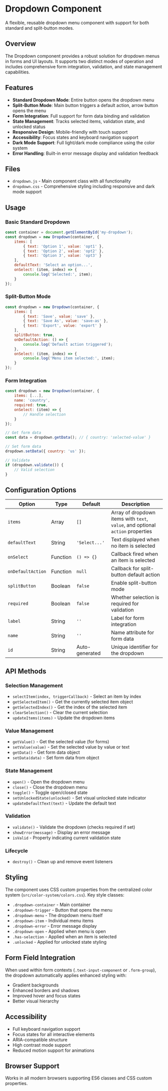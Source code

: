 # Dropdown Component

A flexible, reusable dropdown menu component with support for both standard and split-button modes.

## Overview

The Dropdown component provides a robust solution for dropdown menus in forms and UI layouts. It supports two distinct modes of operation and includes comprehensive form integration, validation, and state management capabilities.

## Features

- **Standard Dropdown Mode**: Entire button opens the dropdown menu
- **Split-Button Mode**: Main button triggers a default action, arrow button opens the menu
- **Form Integration**: Full support for form data binding and validation
- **State Management**: Tracks selected items, validation state, and unlocked status
- **Responsive Design**: Mobile-friendly with touch support
- **Accessibility**: Focus states and keyboard navigation support
- **Dark Mode Support**: Full light/dark mode compliance using the color system
- **Error Handling**: Built-in error message display and validation feedback

## Files

- `dropdown.js` - Main component class with all functionality
- `dropdown.css` - Comprehensive styling including responsive and dark mode support

## Usage

### Basic Standard Dropdown

```javascript
const container = document.getElementById('my-dropdown');
const dropdown = new Dropdown(container, {
    items: [
        { text: 'Option 1', value: 'opt1' },
        { text: 'Option 2', value: 'opt2' },
        { text: 'Option 3', value: 'opt3' }
    ],
    defaultText: 'Select an option...',
    onSelect: (item, index) => {
        console.log('Selected:', item);
    }
});
```

### Split-Button Mode

```javascript
const dropdown = new Dropdown(container, {
    items: [
        { text: 'Save', value: 'save' },
        { text: 'Save As', value: 'save-as' },
        { text: 'Export', value: 'export' }
    ],
    splitButton: true,
    onDefaultAction: () => {
        console.log('Default action triggered');
    },
    onSelect: (item, index) => {
        console.log('Menu item selected:', item);
    }
});
```

### Form Integration

```javascript
const dropdown = new Dropdown(container, {
    items: [...],
    name: 'country',
    required: true,
    onSelect: (item) => {
        // Handle selection
    }
});

// Get form data
const data = dropdown.getData(); // { country: 'selected-value' }

// Set form data
dropdown.setData({ country: 'us' });

// Validate
if (dropdown.validate()) {
    // Valid selection
}
```

## Configuration Options

| Option | Type | Default | Description |
|--------|------|---------|-------------|
| `items` | Array | `[]` | Array of dropdown items with `text`, `value`, and optional `action` properties |
| `defaultText` | String | `'Select...'` | Text displayed when no item is selected |
| `onSelect` | Function | `() => {}` | Callback fired when an item is selected |
| `onDefaultAction` | Function | `null` | Callback for split-button default action |
| `splitButton` | Boolean | `false` | Enable split-button mode |
| `required` | Boolean | `false` | Whether selection is required for validation |
| `label` | String | `''` | Label for form integration |
| `name` | String | `''` | Name attribute for form data |
| `id` | String | Auto-generated | Unique identifier for the dropdown |

## API Methods

### Selection Management

- `selectItem(index, triggerCallback)` - Select an item by index
- `getSelectedItem()` - Get the currently selected item object
- `getSelectedIndex()` - Get the index of the selected item
- `clearSelection()` - Clear the current selection
- `updateItems(items)` - Update the dropdown items

### Value Management

- `getValue()` - Get the selected value (for forms)
- `setValue(value)` - Set the selected value by value or text
- `getData()` - Get form data object
- `setData(data)` - Set form data from object

### State Management

- `open()` - Open the dropdown menu
- `close()` - Close the dropdown menu
- `toggle()` - Toggle open/closed state
- `setUnlockedState(unlocked)` - Set visual unlocked state indicator
- `updateDefaultText(text)` - Update the default text

### Validation

- `validate()` - Validate the dropdown (checks required if set)
- `showError(message)` - Display an error message
- `isValid` - Property indicating current validation state

### Lifecycle

- `destroy()` - Clean up and remove event listeners

## Styling

The component uses CSS custom properties from the centralized color system (`src/color-system/colors.css`). Key style classes:

- `.dropdown-container` - Main container
- `.dropdown-trigger` - Button that opens the menu
- `.dropdown-menu` - The dropdown menu itself
- `.dropdown-item` - Individual menu items
- `.dropdown-error` - Error message display
- `.dropdown-open` - Applied when menu is open
- `.has-selection` - Applied when an item is selected
- `.unlocked` - Applied for unlocked state styling

## Form Field Integration

When used within form contexts (`.text-input-component` or `.form-group`), the dropdown automatically applies enhanced styling with:

- Gradient backgrounds
- Enhanced borders and shadows
- Improved hover and focus states
- Better visual hierarchy

## Accessibility

- Full keyboard navigation support
- Focus states for all interactive elements
- ARIA-compatible structure
- High contrast mode support
- Reduced motion support for animations

## Browser Support

Works in all modern browsers supporting ES6 classes and CSS custom properties.
